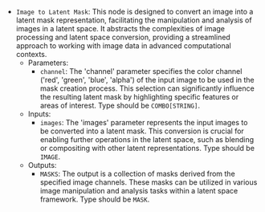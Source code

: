 - `Image to Latent Mask`: This node is designed to convert an image into a latent mask representation, facilitating the manipulation and analysis of images in a latent space. It abstracts the complexities of image processing and latent space conversion, providing a streamlined approach to working with image data in advanced computational contexts.
    - Parameters:
        - `channel`: The 'channel' parameter specifies the color channel ('red', 'green', 'blue', 'alpha') of the input image to be used in the mask creation process. This selection can significantly influence the resulting latent mask by highlighting specific features or areas of interest. Type should be `COMBO[STRING]`.
    - Inputs:
        - `images`: The 'images' parameter represents the input images to be converted into a latent mask. This conversion is crucial for enabling further operations in the latent space, such as blending or compositing with other latent representations. Type should be `IMAGE`.
    - Outputs:
        - `MASKS`: The output is a collection of masks derived from the specified image channels. These masks can be utilized in various image manipulation and analysis tasks within a latent space framework. Type should be `MASK`.
